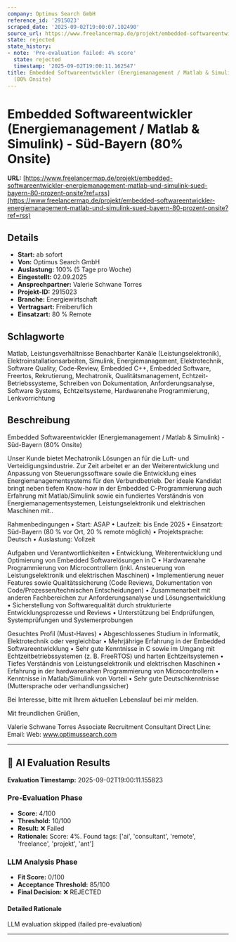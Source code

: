 ```yaml
---
company: Optimus Search GmbH
reference_id: '2915023'
scraped_date: '2025-09-02T19:00:07.102490'
source_url: https://www.freelancermap.de/projekt/embedded-softwareentwickler-energiemanagement-matlab-und-simulink-sued-bayern-80-prozent-onsite?ref=rss
state: rejected
state_history:
- note: 'Pre-evaluation failed: 4% score'
  state: rejected
  timestamp: '2025-09-02T19:00:11.162547'
title: Embedded Softwareentwickler (Energiemanagement / Matlab & Simulink) - Süd-Bayern
  (80% Onsite)
---
```



# Embedded Softwareentwickler (Energiemanagement / Matlab & Simulink) - Süd-Bayern (80% Onsite)
**URL:** [https://www.freelancermap.de/projekt/embedded-softwareentwickler-energiemanagement-matlab-und-simulink-sued-bayern-80-prozent-onsite?ref=rss](https://www.freelancermap.de/projekt/embedded-softwareentwickler-energiemanagement-matlab-und-simulink-sued-bayern-80-prozent-onsite?ref=rss)
## Details
- **Start:** ab sofort
- **Von:** Optimus Search GmbH
- **Auslastung:** 100% (5 Tage pro Woche)
- **Eingestellt:** 02.09.2025
- **Ansprechpartner:** Valerie  Schwane Torres
- **Projekt-ID:** 2915023
- **Branche:** Energiewirtschaft
- **Vertragsart:** Freiberuflich
- **Einsatzart:** 80
                                                % Remote

## Schlagworte
Matlab, Leistungsverhältnisse Benachbarter Kanäle (Leistungselektronik), Elektroinstallationsarbeiten, Simulink, Energiemanagement, Elektrotechnik, Software Quality, Code-Review, Embedded C++, Embedded Software, Freertos, Rekrutierung, Mechatronik, Qualitätsmanagement, Echtzeit-Betriebssysteme, Schreiben von Dokumentation, Anforderungsanalyse, Software Systems, Echtzeitsysteme, Hardwarenahe Programmierung, Lenkvorrichtung

## Beschreibung
Embedded Softwareentwickler (Energiemanagement / Matlab & Simulink) - Süd-Bayern (80% Onsite)

Unser Kunde bietet Mechatronik Lösungen an für die Luft- und Verteidigungsindustrie. Zur Zeit arbeitet er an der Weiterentwicklung und Anpassung von Steuerungssoftware sowie die Entwicklung eines Energiemanagementsystems für den Verbundbetrieb. Der ideale Kandidat bringt neben tiefem Know-how in der Embedded C-Programmierung auch Erfahrung mit Matlab/Simulink sowie ein fundiertes Verständnis von Energiemanagementsystemen, Leistungselektronik und elektrischen Maschinen mit..

Rahmenbedingungen
• Start: ASAP
• Laufzeit: bis Ende 2025
• Einsatzort: Süd-Bayern (80 % vor Ort, 20 % remote möglich)
• Projektsprache: Deutsch
• Auslastung: Vollzeit

Aufgaben und Verantwortlichkeiten
• Entwicklung, Weiterentwicklung und Optimierung von Embedded Softwarelösungen in C
• Hardwarenahe Programmierung von Microcontrollern (inkl. Ansteuerung von Leistungselektronik und elektrischen Maschinen)
• Implementierung neuer Features sowie Qualitätssicherung (Code Reviews, Dokumentation von Code/Prozessen/technischen Entscheidungen)
• Zusammenarbeit mit anderen Fachbereichen zur Anforderungsanalyse und Lösungsentwicklung
• Sicherstellung von Softwarequalität durch strukturierte Entwicklungsprozesse und Reviews
• Unterstützung bei Endprüfungen, Systemprüfungen und Systemerprobungen

Gesuchtes Profil (Must-Haves)
• Abgeschlossenes Studium in Informatik, Elektrotechnik oder vergleichbar
• Mehrjährige Erfahrung in der Embedded Softwareentwicklung
• Sehr gute Kenntnisse in C sowie im Umgang mit Echtzeitbetriebssystemen (z. B. FreeRTOS) und harten Echtzeitsystemen
• Tiefes Verständnis von Leistungselektronik und elektrischen Maschinen
• Erfahrung in der hardwarenahen Programmierung von Microcontrollern
• Kenntnisse in Matlab/Simulink von Vorteil
• Sehr gute Deutschkenntnisse (Muttersprache oder verhandlungssicher)

Bei Interesse, bitte mit Ihrem aktuellen Lebenslauf bei mir melden.

Mit freundlichen Grüßen,

Valerie Schwane Torres
Associate Recruitment Consultant
Direct Line:
Email:
Web: www.optimussearch.com

---

## 🤖 AI Evaluation Results

**Evaluation Timestamp:** 2025-09-02T19:00:11.155823

### Pre-Evaluation Phase
- **Score:** 4/100
- **Threshold:** 10/100
- **Result:** ❌ Failed
- **Rationale:** Score: 4%. Found tags: ['ai', 'consultant', 'remote', 'freelance', 'projekt', 'ant']

### LLM Analysis Phase
- **Fit Score:** 0/100
- **Acceptance Threshold:** 85/100
- **Final Decision:** ❌ REJECTED

#### Detailed Rationale
LLM evaluation skipped (failed pre-evaluation)

---
